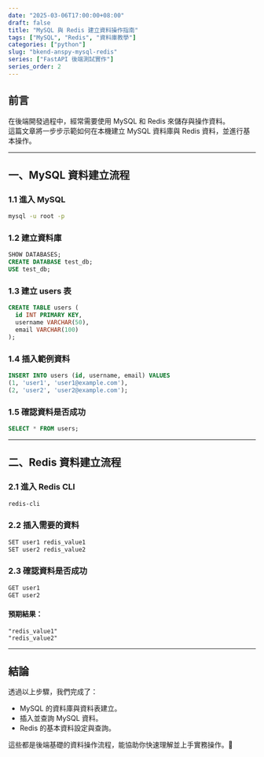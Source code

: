 ```yaml
---
date: "2025-03-06T17:00:00+08:00"
draft: false
title: "MySQL 與 Redis 建立資料操作指南"
tags: ["MySQL", "Redis", "資料庫教學"]
categories: ["python"]
slug: "bkend-anspy-mysql-redis"
series: ["FastAPI 後端測試實作"]
series_order: 2
---
```


## 前言

在後端開發過程中，經常需要使用 MySQL 和 Redis 來儲存與操作資料。  
這篇文章將一步步示範如何在本機建立 MySQL 資料庫與 Redis 資料，並進行基本操作。

<!--more-->

---

## 一、MySQL 資料建立流程

### 1.1 進入 MySQL

```bash
mysql -u root -p
```

### 1.2 建立資料庫

```sql
SHOW DATABASES;
CREATE DATABASE test_db;
USE test_db;
```

### 1.3 建立 users 表

```sql
CREATE TABLE users (
  id INT PRIMARY KEY,
  username VARCHAR(50),
  email VARCHAR(100)
);
```

### 1.4 插入範例資料

```sql
INSERT INTO users (id, username, email) VALUES
(1, 'user1', 'user1@example.com'),
(2, 'user2', 'user2@example.com');
```

### 1.5 確認資料是否成功

```sql
SELECT * FROM users;
```

---

## 二、Redis 資料建立流程

### 2.1 進入 Redis CLI

```bash
redis-cli
```

### 2.2 插入需要的資料

```bash
SET user1 redis_value1
SET user2 redis_value2
```

### 2.3 確認資料是否成功

```bash
GET user1
GET user2
```

#### 預期結果：

```
"redis_value1"
"redis_value2"
```

---

## 結論

透過以上步驟，我們完成了：

- MySQL 的資料庫與資料表建立。
- 插入並查詢 MySQL 資料。
- Redis 的基本資料設定與查詢。

這些都是後端基礎的資料操作流程，能協助你快速理解並上手實務操作。🚀
